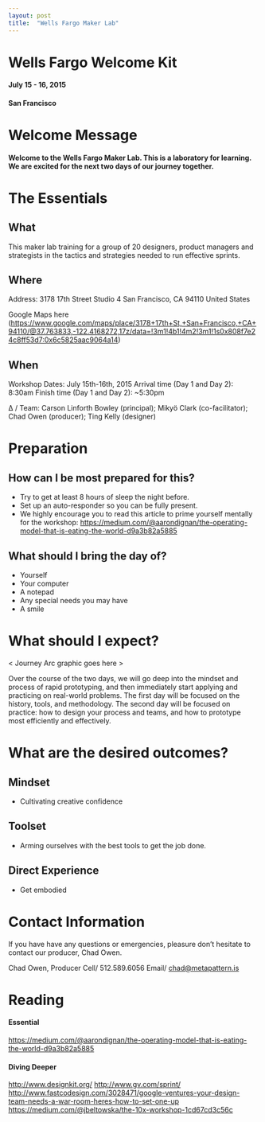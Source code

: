 ```yaml
---
layout: post
title:  "Wells Fargo Maker Lab"
---
```


# Wells Fargo Welcome Kit
#### July 15 - 16, 2015
#### San Francisco

# Welcome Message
#### Welcome to the Wells Fargo Maker Lab. This is a laboratory for learning. We are excited for the next two days of our journey together. 

# The Essentials
## What

This maker lab training for a group of 20 designers, product
managers and strategists in the tactics and strategies
needed to run effective sprints.

## Where

Address:
3178 17th Street Studio 4
San Francisco, CA 94110
United States

Google Maps here (https://www.google.com/maps/place/3178+17th+St,+San+Francisco,+CA+94110/@37.763833,-122.4168272,17z/data=!3m1!4b1!4m2!3m1!1s0x808f7e24c8ff53d7:0x6c5825aac9064a14)

## When

Workshop Dates: July 15th-16th, 2015
Arrival time (Day 1 and Day 2): 8:30am
Finish time (Day 1 and Day 2): ~5:30pm

Δ / Team: Carson Linforth Bowley (principal); Mikyö Clark
(co-facilitator); Chad Owen (producer); Ting Kelly (designer)

# Preparation

## How can I be most prepared for this?

- Try to get at least 8 hours of sleep the night before. 
- Set up an auto-responder so you can be fully present.
- We highly encourage you to read this article to prime yourself mentally for the workshop: https://medium.com/@aarondignan/the-operating-model-that-is-eating-the-world-d9a3b82a5885

## What should I bring the day of? 

- Yourself
- Your computer
- A notepad
- Any special needs you may have
- A smile

# What should I expect?

< Journey Arc graphic goes here > 

Over the course of the two days, we will go deep into the mindset and process of rapid prototyping, and then immediately start applying and practicing on real-world problems. The first day will be focused on the history, tools, and methodology. The second day will be focused on practice: how to design your process and teams, and how to prototype most efficiently and effectively. 

# What are the desired outcomes?

## Mindset
* Cultivating creative confidence
## Toolset
* Arming ourselves with the best tools to get the job done.
## Direct Experience
* Get embodied

# Contact Information

If you have have any questions or emergencies, pleasure don’t hesitate to contact our producer, Chad Owen. 

Chad Owen, Producer
Cell/ 512.589.6056
Email/ chad@metapattern.is


# Reading 

#### Essential
https://medium.com/@aarondignan/the-operating-model-that-is-eating-the-world-d9a3b82a5885

#### Diving Deeper
http://www.designkit.org/
http://www.gv.com/sprint/
http://www.fastcodesign.com/3028471/google-ventures-your-design-team-needs-a-war-room-heres-how-to-set-one-up
https://medium.com/@jbeltowska/the-10x-workshop-1cd67cd3c56c


